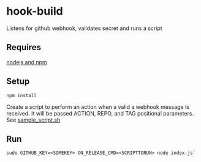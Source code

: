 # hook-build
Listens for github webhook, validates secret and runs a script

## Requires
[nodejs and npm](https://nodejs.org/)

## Setup
```
npm install
```
Create a script to perform an action when a valid a webhook message is received.
It will be passed ACTION, REPO, and TAG positional parameters.
See [sample_script.sh](https://github.com/Duke-GCB/github-webhook-listener/blob/master/sample_script.sh) 

## Run
```
sudo GITHUB_KEY=<SOMEKEY> ON_RELEASE_CMD=<SCRIPTTORUN> node index.js`
```
